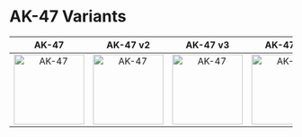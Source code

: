 # AK-47 Variants

| AK-47 | AK-47 v2 | AK-47 v3 | AK-47 v4 |
| :---: | :---: | :---: | :---: |
| <img width="125" alt="AK-47" src="/CODMW-Operator-Directory/img/ui_loot_weapon_ar_akilo47.png"> | <img width="125" alt="AK-47" src="/CODMW-Operator-Directory/img/ui_loot_weapon_ar_akilo47_v2.png"> | <img width="125" alt="AK-47" src="/CODMW-Operator-Directory/img/ui_loot_weapon_ar_akilo47_v3.png"> | <img width="125" alt="AK-47" src="/CODMW-Operator-Directory/img/ui_loot_weapon_ar_akilo47_v4.png"> |